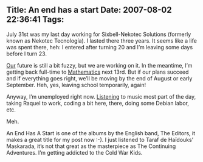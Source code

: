 Title: An end has a start
Date: 2007-08-02 22:36:41
Tags: 
---
<p>July 31st was my last day working for Sixbell-Nekotec Solutions (formerly known as Nekotec Tecnología). I lasted there three years. It seems like a life was spent there, heh: I entered after turning 20 and I’m leaving some days before I turn 23.</p>

<p><a href="http://www.maggit.com.mx/" target="_blank">Our</a> future is still a bit fuzzy, but we are working on it. In the meantime, I’m getting back full-time to <a href="http://www.matematicas.unam.mx/" target="_blank">Mathematics</a> next 13rd. But if our plans succeed and if everything goes right, we’ll be moving by the end of August or early September. Heh, yes, leaving school temporarily, again!</p>

<p>Anyway, I’m unemployed right now. <a href="http://www.last.fm/user/damog" target="_blank">Listening</a> to music most part of the day, taking Raquel to work, coding a bit here, there, doing some Debian labor, etc.</p>

<p>Meh.</p>

<p>An End Has A Start is one of the albums by the English band, The Editors, it makes a great title for my post now :-). I just listened to Taraf de Haïdouks’ Maskarada, it’s not that great as the masterpiece as The Continuing Adventures. I’m getting addicted to the Cold War Kids.</p>
